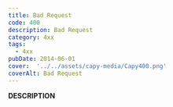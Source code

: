 ```yaml
---
title: Bad Request
code: 400
description: Bad Request
category: 4xx
tags:
  - 4xx
pubDate: 2014-06-01
cover:  '../../assets/capy-media/Capy400.png'
coverAlt: Bad Request
---
```


__DESCRIPTION__